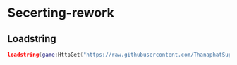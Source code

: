 # Secerting-rework

## Loadstring

```lua
loadstring(game:HttpGet("https://raw.githubusercontent.com/ThanaphatSuporn/Secerting-rework/refs/heads/main/script.lua", true))()
```
